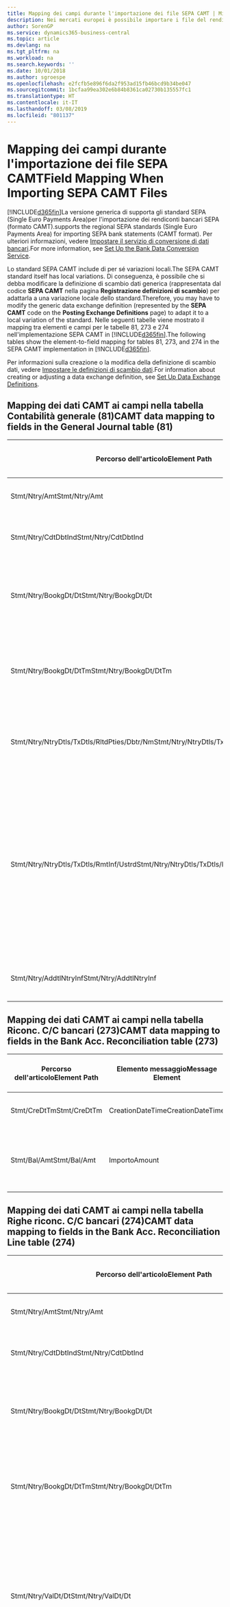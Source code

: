 ```yaml
---
title: Mapping dei campi durante l'importazione dei file SEPA CAMT | Microsoft Docs
description: Nei mercati europei è possibile importare i file del rendiconto bancario negli standard SEPA (Single Euro Payments Area) locali.
author: SorenGP
ms.service: dynamics365-business-central
ms.topic: article
ms.devlang: na
ms.tgt_pltfrm: na
ms.workload: na
ms.search.keywords: ''
ms.date: 10/01/2018
ms.author: sgroespe
ms.openlocfilehash: e2fcfb5e896f6da2f953ad15fb46bcd9b34be047
ms.sourcegitcommit: 1bcfaa99ea302e6b84b8361ca02730b135557fc1
ms.translationtype: HT
ms.contentlocale: it-IT
ms.lasthandoff: 03/08/2019
ms.locfileid: "801137"
---
```

# <a name="field-mapping-when-importing-sepa-camt-files"></a><span data-ttu-id="ae24d-103">Mapping dei campi durante l'importazione dei file SEPA CAMT</span><span class="sxs-lookup"><span data-stu-id="ae24d-103">Field Mapping When Importing SEPA CAMT Files</span></span>
[!INCLUDE[d365fin](includes/d365fin_md.md)]<span data-ttu-id="ae24d-104">La versione generica di  supporta gli standard SEPA (Single Euro Payments Area)per l'importazione dei rendiconti bancari SEPA (formato CAMT).</span><span class="sxs-lookup"><span data-stu-id="ae24d-104">supports the regional SEPA standards (Single Euro Payments Area) for importing SEPA bank statements (CAMT format).</span></span> <span data-ttu-id="ae24d-105">Per ulteriori informazioni, vedere [Impostare il servizio di conversione di dati bancari](bank-how-setup-bank-data-conversion-service.md).</span><span class="sxs-lookup"><span data-stu-id="ae24d-105">For more information, see [Set Up the Bank Data Conversion Service](bank-how-setup-bank-data-conversion-service.md).</span></span>  

 <span data-ttu-id="ae24d-106">Lo standard SEPA CAMT include di per sé variazioni locali.</span><span class="sxs-lookup"><span data-stu-id="ae24d-106">The SEPA CAMT standard itself has local variations.</span></span> <span data-ttu-id="ae24d-107">Di conseguenza, è possibile che si debba modificare la definizione di scambio dati generica (rappresentata dal codice **SEPA CAMT** nella pagina **Registrazione definizioni di scambio**) per adattarla a una variazione locale dello standard.</span><span class="sxs-lookup"><span data-stu-id="ae24d-107">Therefore, you may have to modify the generic data exchange definition (represented by the **SEPA CAMT** code on the **Posting Exchange Definitions** page) to adapt it to a local variation of the standard.</span></span> <span data-ttu-id="ae24d-108">Nelle seguenti tabelle viene mostrato il mapping tra elementi e campi per le tabelle 81, 273 e 274 nell'implementazione SEPA CAMT in [!INCLUDE[d365fin](includes/d365fin_md.md)].</span><span class="sxs-lookup"><span data-stu-id="ae24d-108">The following tables show the element-to-field mapping for tables 81, 273, and 274 in the SEPA CAMT implementation in [!INCLUDE[d365fin](includes/d365fin_md.md)].</span></span>  

 <span data-ttu-id="ae24d-109">Per informazioni sulla creazione o la modifica della definizione di scambio dati, vedere [Impostare le definizioni di scambio dati](across-how-to-set-up-data-exchange-definitions.md).</span><span class="sxs-lookup"><span data-stu-id="ae24d-109">For information about creating or adjusting a data exchange definition, see [Set Up Data Exchange Definitions](across-how-to-set-up-data-exchange-definitions.md).</span></span>  

## <a name="camt-data-mapping-to-fields-in-the-general-journal-table-81"></a><span data-ttu-id="ae24d-110">Mapping dei dati CAMT ai campi nella tabella Contabilità generale (81)</span><span class="sxs-lookup"><span data-stu-id="ae24d-110">CAMT data mapping to fields in the General Journal table (81)</span></span>  

|<span data-ttu-id="ae24d-111">Percorso dell'articolo</span><span class="sxs-lookup"><span data-stu-id="ae24d-111">Element Path</span></span>|<span data-ttu-id="ae24d-112">Elemento messaggio</span><span class="sxs-lookup"><span data-stu-id="ae24d-112">Message Element</span></span>|<span data-ttu-id="ae24d-113">Tipo di dati</span><span class="sxs-lookup"><span data-stu-id="ae24d-113">Data Type</span></span>|<span data-ttu-id="ae24d-114">Descrizione</span><span class="sxs-lookup"><span data-stu-id="ae24d-114">Description</span></span>|<span data-ttu-id="ae24d-115">Identificatore segno negativo</span><span class="sxs-lookup"><span data-stu-id="ae24d-115">Negative-Sign Identifier</span></span>|<span data-ttu-id="ae24d-116">Nr. campo</span><span class="sxs-lookup"><span data-stu-id="ae24d-116">Field No.</span></span>|<span data-ttu-id="ae24d-117">Nome campo</span><span class="sxs-lookup"><span data-stu-id="ae24d-117">Field Name</span></span>|  
|------------------|---------------------|---------------|-----------------|-------------------------------|---------------|----------------|  
|<span data-ttu-id="ae24d-118">Stmt/Ntry/Amt</span><span class="sxs-lookup"><span data-stu-id="ae24d-118">Stmt/Ntry/Amt</span></span>|<span data-ttu-id="ae24d-119">Importo</span><span class="sxs-lookup"><span data-stu-id="ae24d-119">Amount</span></span>|<span data-ttu-id="ae24d-120">Decimale</span><span class="sxs-lookup"><span data-stu-id="ae24d-120">Decimal</span></span>|<span data-ttu-id="ae24d-121">Specifica l'importo di denaro nel movimento cassa.</span><span class="sxs-lookup"><span data-stu-id="ae24d-121">The amount of money in the cash entry</span></span>||<span data-ttu-id="ae24d-122">13</span><span class="sxs-lookup"><span data-stu-id="ae24d-122">13</span></span>|<span data-ttu-id="ae24d-123">Importo</span><span class="sxs-lookup"><span data-stu-id="ae24d-123">Amount</span></span>|  
|<span data-ttu-id="ae24d-124">Stmt/Ntry/CdtDbtInd</span><span class="sxs-lookup"><span data-stu-id="ae24d-124">Stmt/Ntry/CdtDbtInd</span></span>|<span data-ttu-id="ae24d-125">CreditDebitIndicator</span><span class="sxs-lookup"><span data-stu-id="ae24d-125">CreditDebitIndicator</span></span>|<span data-ttu-id="ae24d-126">Testo</span><span class="sxs-lookup"><span data-stu-id="ae24d-126">Text</span></span>|<span data-ttu-id="ae24d-127">Indica se il movimento è un credito o un debito</span><span class="sxs-lookup"><span data-stu-id="ae24d-127">Indicates whether the entry is a credit or a debit entry</span></span>|<span data-ttu-id="ae24d-128">DBIT</span><span class="sxs-lookup"><span data-stu-id="ae24d-128">DBIT</span></span>|<span data-ttu-id="ae24d-129">13</span><span class="sxs-lookup"><span data-stu-id="ae24d-129">13</span></span>|<span data-ttu-id="ae24d-130">Importo</span><span class="sxs-lookup"><span data-stu-id="ae24d-130">Amount</span></span>|  
|<span data-ttu-id="ae24d-131">Stmt/Ntry/BookgDt/Dt</span><span class="sxs-lookup"><span data-stu-id="ae24d-131">Stmt/Ntry/BookgDt/Dt</span></span>|<span data-ttu-id="ae24d-132">Data</span><span class="sxs-lookup"><span data-stu-id="ae24d-132">Date</span></span>|<span data-ttu-id="ae24d-133">Data</span><span class="sxs-lookup"><span data-stu-id="ae24d-133">Date</span></span>|<span data-ttu-id="ae24d-134">Data in cui un movimento viene registrato in un conto nei registri di chi utilizza il conto</span><span class="sxs-lookup"><span data-stu-id="ae24d-134">The date when an entry is posted to an account on the account servicer's books</span></span>||<span data-ttu-id="ae24d-135">5</span><span class="sxs-lookup"><span data-stu-id="ae24d-135">5</span></span>|<span data-ttu-id="ae24d-136">Data di registrazione:</span><span class="sxs-lookup"><span data-stu-id="ae24d-136">Posting Date</span></span>|  
|<span data-ttu-id="ae24d-137">Stmt/Ntry/BookgDt/DtTm</span><span class="sxs-lookup"><span data-stu-id="ae24d-137">Stmt/Ntry/BookgDt/DtTm</span></span>|<span data-ttu-id="ae24d-138">DataOra</span><span class="sxs-lookup"><span data-stu-id="ae24d-138">DateTime</span></span>|<span data-ttu-id="ae24d-139">DataOra</span><span class="sxs-lookup"><span data-stu-id="ae24d-139">DateTime</span></span>|<span data-ttu-id="ae24d-140">Data e ora in cui un movimento viene registrato in un conto nei registri di chi utilizza il conto</span><span class="sxs-lookup"><span data-stu-id="ae24d-140">The date and time when an entry is posted to an account on the account servicer's books</span></span>||<span data-ttu-id="ae24d-141">5</span><span class="sxs-lookup"><span data-stu-id="ae24d-141">5</span></span>|<span data-ttu-id="ae24d-142">Data di registrazione:</span><span class="sxs-lookup"><span data-stu-id="ae24d-142">Posting Date</span></span>|  
|<span data-ttu-id="ae24d-143">Stmt/Ntry/NtryDtls/TxDtls/RltdPties/Dbtr/Nm</span><span class="sxs-lookup"><span data-stu-id="ae24d-143">Stmt/Ntry/NtryDtls/TxDtls/RltdPties/Dbtr/Nm</span></span>|<span data-ttu-id="ae24d-144">Nome</span><span class="sxs-lookup"><span data-stu-id="ae24d-144">Name</span></span>|<span data-ttu-id="ae24d-145">Testo</span><span class="sxs-lookup"><span data-stu-id="ae24d-145">Text</span></span>|<span data-ttu-id="ae24d-146">Nome della parte che deve una somma di denaro al creditore (finale)</span><span class="sxs-lookup"><span data-stu-id="ae24d-146">The name of the party that owes an amount of money to the (ultimate) creditor</span></span>||<span data-ttu-id="ae24d-147">1221</span><span class="sxs-lookup"><span data-stu-id="ae24d-147">1221</span></span>|<span data-ttu-id="ae24d-148">Informazioni sul pagante</span><span class="sxs-lookup"><span data-stu-id="ae24d-148">Payer Information</span></span>|  
|<span data-ttu-id="ae24d-149">Stmt/Ntry/NtryDtls/TxDtls/RmtInf/Ustrd</span><span class="sxs-lookup"><span data-stu-id="ae24d-149">Stmt/Ntry/NtryDtls/TxDtls/RmtInf/Ustrd</span></span>|<span data-ttu-id="ae24d-150">Non strutturato</span><span class="sxs-lookup"><span data-stu-id="ae24d-150">Unstructured</span></span>|<span data-ttu-id="ae24d-151">Testo</span><span class="sxs-lookup"><span data-stu-id="ae24d-151">Text</span></span>|<span data-ttu-id="ae24d-152">Informazioni fornite per consentire la corrispondenza o riconciliazione di un movimento con gli articoli oggetto del pagamento, come le fatture aziendali in un sistema conto clienti, in un form non strutturato</span><span class="sxs-lookup"><span data-stu-id="ae24d-152">Information supplied to enable the matching/reconciliation of an entry with the items that the payment is intended to settle, such as commercial invoices in an accounts-receivable system, in an unstructured form</span></span>||<span data-ttu-id="ae24d-153">8</span><span class="sxs-lookup"><span data-stu-id="ae24d-153">8</span></span>|<span data-ttu-id="ae24d-154">Descrizione</span><span class="sxs-lookup"><span data-stu-id="ae24d-154">Description</span></span>|  
|<span data-ttu-id="ae24d-155">Stmt/Ntry/AddtlNtryInf</span><span class="sxs-lookup"><span data-stu-id="ae24d-155">Stmt/Ntry/AddtlNtryInf</span></span>|<span data-ttu-id="ae24d-156">AdditionalEntryInformation</span><span class="sxs-lookup"><span data-stu-id="ae24d-156">AdditionalEntryInformation</span></span>|<span data-ttu-id="ae24d-157">Testo</span><span class="sxs-lookup"><span data-stu-id="ae24d-157">Text</span></span>|<span data-ttu-id="ae24d-158">Informazioni aggiuntive relative al movimento</span><span class="sxs-lookup"><span data-stu-id="ae24d-158">Additional information about the entry</span></span>||<span data-ttu-id="ae24d-159">1222</span><span class="sxs-lookup"><span data-stu-id="ae24d-159">1222</span></span>|<span data-ttu-id="ae24d-160">Informazioni sulla transazione</span><span class="sxs-lookup"><span data-stu-id="ae24d-160">Transaction Information</span></span>|  

## <a name="camt-data-mapping-to-fields-in-the-bank-acc-reconciliation-table-273"></a><span data-ttu-id="ae24d-161">Mapping dei dati CAMT ai campi nella tabella Riconc. C/C bancari (273)</span><span class="sxs-lookup"><span data-stu-id="ae24d-161">CAMT data mapping to fields in the Bank Acc. Reconciliation table (273)</span></span>  

|<span data-ttu-id="ae24d-162">Percorso dell'articolo</span><span class="sxs-lookup"><span data-stu-id="ae24d-162">Element Path</span></span>|<span data-ttu-id="ae24d-163">Elemento messaggio</span><span class="sxs-lookup"><span data-stu-id="ae24d-163">Message Element</span></span>|<span data-ttu-id="ae24d-164">Tipo di dati</span><span class="sxs-lookup"><span data-stu-id="ae24d-164">Data Type</span></span>|<span data-ttu-id="ae24d-165">Descrizione</span><span class="sxs-lookup"><span data-stu-id="ae24d-165">Description</span></span>|<span data-ttu-id="ae24d-166">Identificatore segno negativo</span><span class="sxs-lookup"><span data-stu-id="ae24d-166">Negative-Sign Identifier</span></span>|<span data-ttu-id="ae24d-167">Nr. campo</span><span class="sxs-lookup"><span data-stu-id="ae24d-167">Field No.</span></span>|<span data-ttu-id="ae24d-168">Nome campo</span><span class="sxs-lookup"><span data-stu-id="ae24d-168">Field Name</span></span>|  
|------------------|---------------------|---------------|-----------------|-------------------------------|---------------|----------------|  
|<span data-ttu-id="ae24d-169">Stmt/CreDtTm</span><span class="sxs-lookup"><span data-stu-id="ae24d-169">Stmt/CreDtTm</span></span>|<span data-ttu-id="ae24d-170">CreationDateTime</span><span class="sxs-lookup"><span data-stu-id="ae24d-170">CreationDateTime</span></span>|<span data-ttu-id="ae24d-171">Data</span><span class="sxs-lookup"><span data-stu-id="ae24d-171">Date</span></span>|<span data-ttu-id="ae24d-172">Data e ora di creazione del messaggio</span><span class="sxs-lookup"><span data-stu-id="ae24d-172">The date and time when the message was created</span></span>||<span data-ttu-id="ae24d-173">3</span><span class="sxs-lookup"><span data-stu-id="ae24d-173">3</span></span>|<span data-ttu-id="ae24d-174">Data estratto conto</span><span class="sxs-lookup"><span data-stu-id="ae24d-174">Statement Date</span></span>|  
|<span data-ttu-id="ae24d-175">Stmt/Bal/Amt</span><span class="sxs-lookup"><span data-stu-id="ae24d-175">Stmt/Bal/Amt</span></span>|<span data-ttu-id="ae24d-176">Importo</span><span class="sxs-lookup"><span data-stu-id="ae24d-176">Amount</span></span>|<span data-ttu-id="ae24d-177">Decimale</span><span class="sxs-lookup"><span data-stu-id="ae24d-177">Decimal</span></span>|<span data-ttu-id="ae24d-178">Importo risultante dagli importi al netto per tutti i movimenti dare e avere</span><span class="sxs-lookup"><span data-stu-id="ae24d-178">The amount resulting from the netted amounts for all debit and credit entries</span></span>||<span data-ttu-id="ae24d-179">4</span><span class="sxs-lookup"><span data-stu-id="ae24d-179">4</span></span>|<span data-ttu-id="ae24d-180">Saldo finale estratto conto</span><span class="sxs-lookup"><span data-stu-id="ae24d-180">Statement Ending Balance</span></span>|  

## <a name="camt-data-mapping-to-fields-in-the-bank-acc-reconciliation-line-table-274"></a><span data-ttu-id="ae24d-181">Mapping dei dati CAMT ai campi nella tabella Righe riconc. C/C bancari (274)</span><span class="sxs-lookup"><span data-stu-id="ae24d-181">CAMT data mapping to fields in the Bank Acc. Reconciliation Line table (274)</span></span>  

|<span data-ttu-id="ae24d-182">Percorso dell'articolo</span><span class="sxs-lookup"><span data-stu-id="ae24d-182">Element Path</span></span>|<span data-ttu-id="ae24d-183">Elemento messaggio</span><span class="sxs-lookup"><span data-stu-id="ae24d-183">Message Element</span></span>|<span data-ttu-id="ae24d-184">Tipo di dati</span><span class="sxs-lookup"><span data-stu-id="ae24d-184">Data Type</span></span>|<span data-ttu-id="ae24d-185">Descrizione</span><span class="sxs-lookup"><span data-stu-id="ae24d-185">Description</span></span>|<span data-ttu-id="ae24d-186">Identificatore segno negativo</span><span class="sxs-lookup"><span data-stu-id="ae24d-186">Negative-Sign Identifier</span></span>|<span data-ttu-id="ae24d-187">Nr. campo</span><span class="sxs-lookup"><span data-stu-id="ae24d-187">Field No.</span></span>|<span data-ttu-id="ae24d-188">Nome campo</span><span class="sxs-lookup"><span data-stu-id="ae24d-188">Field Name</span></span>|  
|------------------|---------------------|---------------|-----------------|-------------------------------|---------------|----------------|  
|<span data-ttu-id="ae24d-189">Stmt/Ntry/Amt</span><span class="sxs-lookup"><span data-stu-id="ae24d-189">Stmt/Ntry/Amt</span></span>|<span data-ttu-id="ae24d-190">Importo</span><span class="sxs-lookup"><span data-stu-id="ae24d-190">Amount</span></span>|<span data-ttu-id="ae24d-191">Decimale</span><span class="sxs-lookup"><span data-stu-id="ae24d-191">Decimal</span></span>|<span data-ttu-id="ae24d-192">Specifica l'importo di denaro nel movimento cassa.</span><span class="sxs-lookup"><span data-stu-id="ae24d-192">The amount of money in the cash entry</span></span>||<span data-ttu-id="ae24d-193">7</span><span class="sxs-lookup"><span data-stu-id="ae24d-193">7</span></span>|<span data-ttu-id="ae24d-194">Importo estratto conto</span><span class="sxs-lookup"><span data-stu-id="ae24d-194">Statement Amount</span></span>|  
|<span data-ttu-id="ae24d-195">Stmt/Ntry/CdtDbtInd</span><span class="sxs-lookup"><span data-stu-id="ae24d-195">Stmt/Ntry/CdtDbtInd</span></span>|<span data-ttu-id="ae24d-196">CreditDebitIndicator</span><span class="sxs-lookup"><span data-stu-id="ae24d-196">CreditDebitIndicator</span></span>|<span data-ttu-id="ae24d-197">Testo</span><span class="sxs-lookup"><span data-stu-id="ae24d-197">Text</span></span>|<span data-ttu-id="ae24d-198">Indica se il movimento è un credito o un debito</span><span class="sxs-lookup"><span data-stu-id="ae24d-198">Indicates whether the entry is a credit or a debit entry</span></span>|<span data-ttu-id="ae24d-199">DBIT</span><span class="sxs-lookup"><span data-stu-id="ae24d-199">DBIT</span></span>|<span data-ttu-id="ae24d-200">7</span><span class="sxs-lookup"><span data-stu-id="ae24d-200">7</span></span>|<span data-ttu-id="ae24d-201">Importo estratto conto</span><span class="sxs-lookup"><span data-stu-id="ae24d-201">Statement Amount</span></span>|  
|<span data-ttu-id="ae24d-202">Stmt/Ntry/BookgDt/Dt</span><span class="sxs-lookup"><span data-stu-id="ae24d-202">Stmt/Ntry/BookgDt/Dt</span></span>|<span data-ttu-id="ae24d-203">Data</span><span class="sxs-lookup"><span data-stu-id="ae24d-203">Date</span></span>|<span data-ttu-id="ae24d-204">Data</span><span class="sxs-lookup"><span data-stu-id="ae24d-204">Date</span></span>|<span data-ttu-id="ae24d-205">Data in cui un movimento viene registrato in un conto nei registri di chi utilizza il conto</span><span class="sxs-lookup"><span data-stu-id="ae24d-205">The date when an entry is posted to an account on the account servicer's books</span></span>||<span data-ttu-id="ae24d-206">5</span><span class="sxs-lookup"><span data-stu-id="ae24d-206">5</span></span>|<span data-ttu-id="ae24d-207">Data transazione</span><span class="sxs-lookup"><span data-stu-id="ae24d-207">Transaction Date</span></span>|  
|<span data-ttu-id="ae24d-208">Stmt/Ntry/BookgDt/DtTm</span><span class="sxs-lookup"><span data-stu-id="ae24d-208">Stmt/Ntry/BookgDt/DtTm</span></span>|<span data-ttu-id="ae24d-209">DataOra</span><span class="sxs-lookup"><span data-stu-id="ae24d-209">DateTime</span></span>|<span data-ttu-id="ae24d-210">DataOra</span><span class="sxs-lookup"><span data-stu-id="ae24d-210">DateTime</span></span>|<span data-ttu-id="ae24d-211">Data e ora in cui un movimento viene registrato in un conto nei registri di chi utilizza il conto</span><span class="sxs-lookup"><span data-stu-id="ae24d-211">The date and time when an entry is posted to an account on the account servicer's books</span></span>||<span data-ttu-id="ae24d-212">5</span><span class="sxs-lookup"><span data-stu-id="ae24d-212">5</span></span>|<span data-ttu-id="ae24d-213">Data transazione</span><span class="sxs-lookup"><span data-stu-id="ae24d-213">Transaction Date</span></span>|  
|<span data-ttu-id="ae24d-214">Stmt/Ntry/ValDt/Dt</span><span class="sxs-lookup"><span data-stu-id="ae24d-214">Stmt/Ntry/ValDt/Dt</span></span>|<span data-ttu-id="ae24d-215">Data</span><span class="sxs-lookup"><span data-stu-id="ae24d-215">Date</span></span>|<span data-ttu-id="ae24d-216">Data</span><span class="sxs-lookup"><span data-stu-id="ae24d-216">Date</span></span>|<span data-ttu-id="ae24d-217">Data in cui i cespiti diventano disponibili al proprietario del conto nel caso di un movimento in avere o cessano di essere disponibili nel caso di un movimento in dare</span><span class="sxs-lookup"><span data-stu-id="ae24d-217">The date when assets become available to the account owner in case of a credit entry, or cease to be available to the account owner in case of a debit entry</span></span>||<span data-ttu-id="ae24d-218">12</span><span class="sxs-lookup"><span data-stu-id="ae24d-218">12</span></span>|<span data-ttu-id="ae24d-219">Data valuta</span><span class="sxs-lookup"><span data-stu-id="ae24d-219">Value Date</span></span>|  
|<span data-ttu-id="ae24d-220">Stmt/Ntry/ValDt/DtTm</span><span class="sxs-lookup"><span data-stu-id="ae24d-220">Stmt/Ntry/ValDt/DtTm</span></span>|<span data-ttu-id="ae24d-221">DataOra</span><span class="sxs-lookup"><span data-stu-id="ae24d-221">DateTime</span></span>|<span data-ttu-id="ae24d-222">DataOra</span><span class="sxs-lookup"><span data-stu-id="ae24d-222">DateTime</span></span>|<span data-ttu-id="ae24d-223">Data e ora in cui i cespiti diventano disponibili al proprietario del conto nel caso di un movimento in avere o cessano di essere disponibili nel caso di un movimento in dare</span><span class="sxs-lookup"><span data-stu-id="ae24d-223">The date and time when assets become available to the account owner in case of a credit entry, or cease to be available to the account owner in case of a debit entry</span></span>||<span data-ttu-id="ae24d-224">12</span><span class="sxs-lookup"><span data-stu-id="ae24d-224">12</span></span>|<span data-ttu-id="ae24d-225">Data valuta</span><span class="sxs-lookup"><span data-stu-id="ae24d-225">Value Date</span></span>|  
|<span data-ttu-id="ae24d-226">Stmt/Ntry/NtryDtls/TxDtls/RltdPties/Dbtr/Nm</span><span class="sxs-lookup"><span data-stu-id="ae24d-226">Stmt/Ntry/NtryDtls/TxDtls/RltdPties/Dbtr/Nm</span></span>|<span data-ttu-id="ae24d-227">Nome</span><span class="sxs-lookup"><span data-stu-id="ae24d-227">Name</span></span>|<span data-ttu-id="ae24d-228">Testo</span><span class="sxs-lookup"><span data-stu-id="ae24d-228">Text</span></span>|<span data-ttu-id="ae24d-229">Nome della parte che deve una somma di denaro al creditore (finale)</span><span class="sxs-lookup"><span data-stu-id="ae24d-229">The name of the party that owes an amount of money to the (ultimate) creditor</span></span>||<span data-ttu-id="ae24d-230">15</span><span class="sxs-lookup"><span data-stu-id="ae24d-230">15</span></span>|<span data-ttu-id="ae24d-231">Informazioni sul pagante</span><span class="sxs-lookup"><span data-stu-id="ae24d-231">Payer Information</span></span>|  
|<span data-ttu-id="ae24d-232">Stmt/Ntry/NtryDtls/TxDtls/RmtInf/Ustrd</span><span class="sxs-lookup"><span data-stu-id="ae24d-232">Stmt/Ntry/NtryDtls/TxDtls/RmtInf/Ustrd</span></span>|<span data-ttu-id="ae24d-233">Non strutturato</span><span class="sxs-lookup"><span data-stu-id="ae24d-233">Unstructured</span></span>|<span data-ttu-id="ae24d-234">Testo</span><span class="sxs-lookup"><span data-stu-id="ae24d-234">Text</span></span>|<span data-ttu-id="ae24d-235">Informazioni fornite per consentire la corrispondenza o riconciliazione di un movimento con gli articoli oggetto del pagamento, come le fatture aziendali in un sistema conto clienti, in un form non strutturato</span><span class="sxs-lookup"><span data-stu-id="ae24d-235">Information supplied to enable the matching/reconciliation of an entry with the items that the payment is intended to settle, such as commercial invoices in an accounts-receivable system, in an unstructured form</span></span>||<span data-ttu-id="ae24d-236">6</span><span class="sxs-lookup"><span data-stu-id="ae24d-236">6</span></span>|<span data-ttu-id="ae24d-237">Descrizione</span><span class="sxs-lookup"><span data-stu-id="ae24d-237">Description</span></span>|  
|<span data-ttu-id="ae24d-238">Stmt/Ntry/AddtlNtryInf</span><span class="sxs-lookup"><span data-stu-id="ae24d-238">Stmt/Ntry/AddtlNtryInf</span></span>|<span data-ttu-id="ae24d-239">AdditionalEntryInformation</span><span class="sxs-lookup"><span data-stu-id="ae24d-239">AdditionalEntryInformation</span></span>|<span data-ttu-id="ae24d-240">Testo</span><span class="sxs-lookup"><span data-stu-id="ae24d-240">Text</span></span>|<span data-ttu-id="ae24d-241">Informazioni aggiuntive relative al movimento</span><span class="sxs-lookup"><span data-stu-id="ae24d-241">Additional information about the entry</span></span>||<span data-ttu-id="ae24d-242">16</span><span class="sxs-lookup"><span data-stu-id="ae24d-242">16</span></span>|<span data-ttu-id="ae24d-243">Informazioni sulla transazione</span><span class="sxs-lookup"><span data-stu-id="ae24d-243">Transaction Information</span></span>|  

 <span data-ttu-id="ae24d-244">Gli elementi nel nodo **Ntry** importati in [!INCLUDE[d365fin](includes/d365fin_md.md)], ma di cui non è stato eseguito il mapping ad alcun campo, vengono memorizzati nella tabella **Registrazione definizione colonna scambio dati**.</span><span class="sxs-lookup"><span data-stu-id="ae24d-244">Elements in the **Ntry** node that are imported into [!INCLUDE[d365fin](includes/d365fin_md.md)] but not mapped to any fields are stored in the **Posting Exch. Column Def** table.</span></span> <span data-ttu-id="ae24d-245">Gli utenti possono vedere gli elementi nelle pagine **Registrazione riconciliazione pagamenti**, **Collegamento pagamenti** e **Riconciliazioni C/C bancari** scegliendo l'azione **Dettagli riga rendiconto bancario**.</span><span class="sxs-lookup"><span data-stu-id="ae24d-245">Users can view these elements from the **Payment Reconciliation Journal**, **Payment Application**, and **Bank Acc. Reconciliation** pages by choosing the **Bank Statement Line Details** action.</span></span> <span data-ttu-id="ae24d-246">Per ulteriori informazioni, vedere [Riconciliare i pagamenti utilizzando il collegamento automatico](receivables-how-reconcile-payments-auto-application.md).</span><span class="sxs-lookup"><span data-stu-id="ae24d-246">For more information, see [Reconcile Payments Using Automatic Application](receivables-how-reconcile-payments-auto-application.md).</span></span>  
## <a name="see-also"></a><span data-ttu-id="ae24d-247">Vedi anche</span><span class="sxs-lookup"><span data-stu-id="ae24d-247">See Also</span></span>  
[<span data-ttu-id="ae24d-248">Impostazione dello scambio di dati</span><span class="sxs-lookup"><span data-stu-id="ae24d-248">Setting Up Data Exchange</span></span>](across-set-up-data-exchange.md)  
[<span data-ttu-id="ae24d-249">Scambio di dati in modalità elettronica</span><span class="sxs-lookup"><span data-stu-id="ae24d-249">Exchanging Data Electronically</span></span>](across-data-exchange.md)  
<span data-ttu-id="ae24d-250">[Impostare il servizio di conversione di dati bancari](bank-how-setup-bank-data-conversion-service.md) </span><span class="sxs-lookup"><span data-stu-id="ae24d-250">[Set Up the Bank Data Conversion Service](bank-how-setup-bank-data-conversion-service.md) </span></span>  
[<span data-ttu-id="ae24d-251">Utilizzare gli schemi XML per preparare le definizioni di scambio dati</span><span class="sxs-lookup"><span data-stu-id="ae24d-251">Use XML Schemas to Prepare Data Exchange Definitions</span></span>](across-how-to-use-xml-schemas-to-prepare-data-exchange-definitions.md)  
[<span data-ttu-id="ae24d-252">Riconciliare i pagamenti utilizzando il collegamento automatico</span><span class="sxs-lookup"><span data-stu-id="ae24d-252">Reconcile Payments Using Automatic Application</span></span>](receivables-how-reconcile-payments-auto-application.md)  
